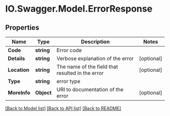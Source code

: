 # IO.Swagger.Model.ErrorResponse
## Properties

Name | Type | Description | Notes
------------ | ------------- | ------------- | -------------
**Code** | **string** | Error code | 
**Details** | **string** | Verbose explanation of the error | [optional] 
**Location** | **string** | The name of the field that resulted in the error | [optional] 
**Type** | **string** | error type | 
**MoreInfo** | **Object** | URI to documentation of the error | [optional] 

[[Back to Model list]](../README.md#documentation-for-models) [[Back to API list]](../README.md#documentation-for-api-endpoints) [[Back to README]](../README.md)


